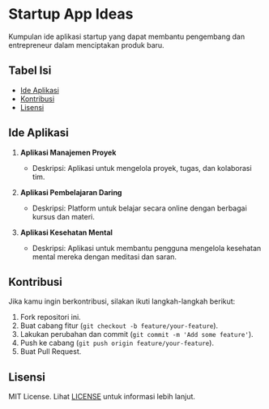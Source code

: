 # Startup App Ideas

Kumpulan ide aplikasi startup yang dapat membantu pengembang dan entrepreneur dalam menciptakan produk baru.

## Tabel Isi

- [Ide Aplikasi](#ide-aplikasi)
- [Kontribusi](#kontribusi)
- [Lisensi](#lisensi)

## Ide Aplikasi

1. **Aplikasi Manajemen Proyek**
   - Deskripsi: Aplikasi untuk mengelola proyek, tugas, dan kolaborasi tim.
   
2. **Aplikasi Pembelajaran Daring**
   - Deskripsi: Platform untuk belajar secara online dengan berbagai kursus dan materi.
   
3. **Aplikasi Kesehatan Mental**
   - Deskripsi: Aplikasi untuk membantu pengguna mengelola kesehatan mental mereka dengan meditasi dan saran.

## Kontribusi

Jika kamu ingin berkontribusi, silakan ikuti langkah-langkah berikut:

1. Fork repositori ini.
2. Buat cabang fitur (`git checkout -b feature/your-feature`).
3. Lakukan perubahan dan commit (`git commit -m 'Add some feature'`).
4. Push ke cabang (`git push origin feature/your-feature`).
5. Buat Pull Request.

## Lisensi

MIT License. Lihat [LICENSE](LICENSE) untuk informasi lebih lanjut.

